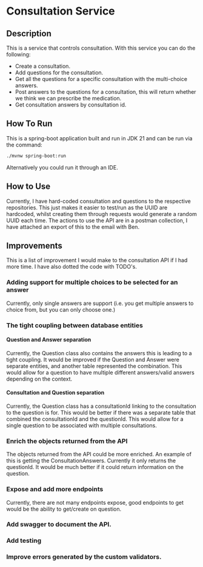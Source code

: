 # Consultation Service

## Description
This is a service that controls consultation. With this service you can do the following:
* Create a consultation.
* Add questions for the consultation.
* Get all the questions for a specific consultation with the multi-choice answers.
* Post answers to the questions for a consultation, this will return whether we think we can prescribe the medication.
* Get consultation answers by consultation id.

## How To Run
This is a spring-boot application built and run in JDK 21 and can be run via the command:
```bash
./mvnw spring-boot:run
```
Alternatively you could run it through an IDE.

## How to Use
Currently, I have hard-coded consultation and questions to the respective repositories. This just makes it easier to 
test/run as the UUID are hardcoded, whilst creating them through requests would generate a random UUID each time. 
The actions to use the API are in a postman collection, I have attached an export of this to the email with Ben. 

## Improvements
This is a list of improvement I would make to the consultation API if I had more time. I have also dotted the code 
with TODO's. 
### Adding support for multiple choices to be selected for an answer
Currently, only single answers are support (i.e. you get multiple answers to choice from, but you can only choose one.)
### The tight coupling between database entities
#### Question and Answer separation
Currently, the Question class also contains the answers this is leading to a tight coupling. It would be improved if 
the Question and Answer were separate entities, and another table represented the combination. This would allow for 
a question to have multiple different answers/valid answers depending on the context.
#### Consultation and Question separation
Currently, the Question class has a consultationId linking to the consultation to the question is for. This would 
be better if there was a separate table that combined the consultationId and the questionId. This would allow for a 
single question to be associated with multiple consultations. 
### Enrich the objects returned from the API
The objects returned from the API could be more enriched. An example of this is getting the ConsultationAnswers. 
Currently it only returns the questionId. It would be much better if it could return information on the question.
### Expose and add more endpoints
Currently, there are not many endpoints expose, good endpoints to get would be the ability to get/create on question.
### Add swagger to document the API.
### Add testing
### Improve errors generated by the custom validators.